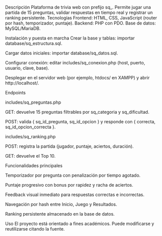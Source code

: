 Descripción
Plataforma de trivia web con prefijo sq_. Permite jugar una partida de 15 preguntas, validar respuestas en tiempo real y registrar un ranking persistente.
Tecnologías
Frontend: HTML, CSS, JavaScript (router por hash, temporizador, puntaje).
Backend: PHP con PDO.
Base de datos: MySQL/MariaDB.

Instalación y puesta en marcha
Crear la base y tablas: importar database/sq_estructura.sql.

Cargar datos iniciales: importar database/sq_datos.sql.

Configurar conexión: editar includes/sq_conexion.php (host, puerto, usuario, clave, base).

Desplegar en el servidor web (por ejemplo, htdocs/ en XAMPP) y abrir http://localhost/.

Endpoints

includes/sq_preguntas.php

GET: devuelve 15 preguntas filtrables por sq_categoria y sq_dificultad.

POST: valida { sq_id_pregunta, sq_id_opcion } y responde con { correcta, sq_id_opcion_correcta }.

includes/sq_ranking.php

POST: registra la partida (jugador, puntaje, aciertos, duración).

GET: devuelve el Top 10.

Funcionalidades principales

Temporizador por pregunta con penalización por tiempo agotado.

Puntaje progresivo con bonus por rapidez y racha de aciertos.

Feedback visual inmediato para respuestas correctas e incorrectas.

Navegación por hash entre Inicio, Juego y Resultados.

Ranking persistente almacenado en la base de datos.



Uso
El proyecto está orientado a fines académicos. Puede modificarse y reutilizarse citando la fuente.
